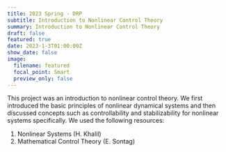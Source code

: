 ```yaml
---
title: 2023 Spring - DRP
subtitle: Introduction to Nonlinear Control Theory
summary: Introduction to Nonlinear Control Theory
draft: false
featured: true
date: 2023-1-3T01:00:00Z
show_date: false
image:
  filename: featured
  focal_point: Smart
  preview_only: false
---
```


This project was an introduction to nonlinear control theory.  We first introduced the basic principles of nonlinear dynamical systems and then
discussed concepts such as controllability and stabilizability for nonlinear systems specifically.  We used the following resources:

1. Nonlinear Systems (H. Khalil) 
2. Mathematical Control Theory (E. Sontag)